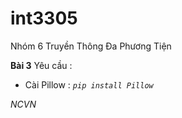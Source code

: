 # int3305
Nhóm 6 Truyền Thông Đa Phương Tiện

**Bài 3**
Yêu cầu :
+ Cài Pillow : _`pip install Pillow`_


*_NCVN_*